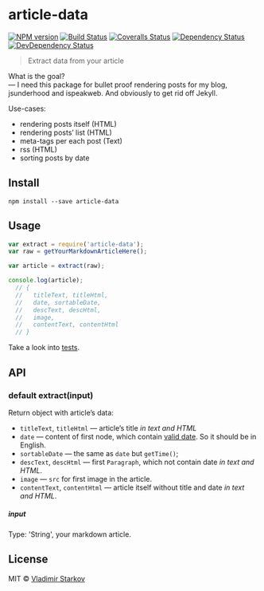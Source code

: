 # article-data

[![NPM version][npm-image]][npm-url]
[![Build Status][travis-image]][travis-url]
[![Coveralls Status][coveralls-image]][coveralls-url]
[![Dependency Status][depstat-image]][depstat-url]
[![DevDependency Status][depstat-dev-image]][depstat-dev-url]


> Extract data from your article

What is the goal?  
— I need this package for bullet proof rendering posts for my blog, jsunderhood and ispeakweb. And obviously to get rid off Jekyll.

Use-cases:

* rendering posts itself (HTML)
* rendering posts’ list (HTML)
* meta-tags per each post (Text)
* rss (HTML)
* sorting posts by date

## Install

    npm install --save article-data

## Usage

```js
var extract = require('article-data');
var raw = getYourMarkdownArticleHere();

var article = extract(raw);

console.log(article);
  // {
  //   titleText, titleHtml,
  //   date, sortableDate,
  //   descText, descHtml,
  //   image,
  //   contentText, contentHtml
  // }
```

Take a look into [tests][t].

[t]: https://github.com/iamstarkov/article-data/blob/master/test.js
## API

### default extract(input)

Return object with article’s data:

* `titleText`, `titleHtml` — article’s title _in text and HTML_
* `date` — content of first node, which contain [valid date][valid-date]. So it should be in English.
* `sortableDate` — the same as `date` but `getTime()`;
* `descText`, `descHtml` — first `Paragraph`, which not contain date _in text and HTML_.
* `image` — `src` for first image in the article.
* `contentText`, `contentHtml` — article itself without title and date _in text and HTML_.

[valid-date]: http://momentjs.com/docs/#/parsing/is-valid/

##### input

Type: 'String', your markdown article.

## License

MIT © [Vladimir Starkov](https://iamstarkov.com/)


[npm-url]: https://npmjs.org/package/article-data
[npm-image]: https://img.shields.io/npm/v/article-data.svg

[travis-url]: https://travis-ci.org/iamstarkov/article-data
[travis-image]: https://img.shields.io/travis/iamstarkov/article-data.svg

[coveralls-url]: https://coveralls.io/r/iamstarkov/article-data
[coveralls-image]: https://img.shields.io/coveralls/iamstarkov/article-data.svg

[depstat-url]: https://david-dm.org/iamstarkov/article-data
[depstat-image]: https://david-dm.org/iamstarkov/article-data.svg

[depstat-dev-url]: https://david-dm.org/iamstarkov/article-data
[depstat-dev-image]: https://david-dm.org/iamstarkov/article-data/dev-status.svg
